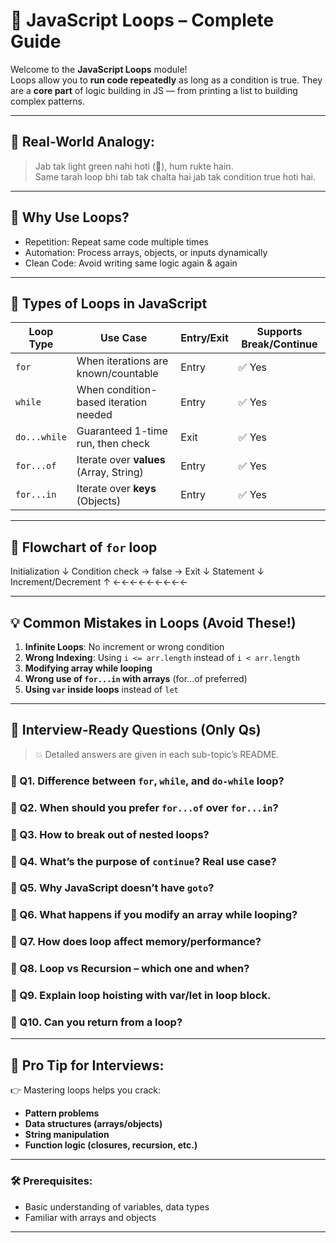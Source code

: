 # 🔁 JavaScript Loops – Complete Guide

Welcome to the **JavaScript Loops** module!  
Loops allow you to **run code repeatedly** as long as a condition is true. They are a **core part** of logic building in JS — from printing a list to building complex patterns.

---

## 🔷 Real-World Analogy:

> Jab tak light green nahi hoti (🚦), hum rukte hain.  
> Same tarah loop bhi tab tak chalta hai jab tak condition true hoti hai.

---

## 📘 Why Use Loops?

- Repetition: Repeat same code multiple times
- Automation: Process arrays, objects, or inputs dynamically
- Clean Code: Avoid writing same logic again & again

---

## 🔁 Types of Loops in JavaScript

| Loop Type        | Use Case                                | Entry/Exit | Supports Break/Continue |
|------------------|------------------------------------------|------------|--------------------------|
| `for`            | When iterations are known/countable      | Entry      | ✅ Yes                   |
| `while`          | When condition-based iteration needed    | Entry      | ✅ Yes                   |
| `do...while`     | Guaranteed 1-time run, then check        | Exit       | ✅ Yes                   |
| `for...of`       | Iterate over **values** (Array, String)  | Entry      | ✅ Yes                   |
| `for...in`       | Iterate over **keys** (Objects)          | Entry      | ✅ Yes                   |

---

## 🔹 Flowchart of `for` loop

Initialization
↓
Condition check → false → Exit
↓
Statement
↓
Increment/Decrement
↑
←←←←←←←←←



---

## 💡 Common Mistakes in Loops (Avoid These!)

1. **Infinite Loops**: No increment or wrong condition
2. **Wrong Indexing**: Using `i <= arr.length` instead of `i < arr.length`
3. **Modifying array while looping**
4. **Wrong use of `for...in` with arrays** (for...of preferred)
5. **Using `var` inside loops** instead of `let`

---

## 🧠 Interview-Ready Questions (Only Qs)

> 💥 Detailed answers are given in each sub-topic’s README.

### 🔸 Q1. Difference between `for`, `while`, and `do-while` loop?
### 🔸 Q2. When should you prefer `for...of` over `for...in`?
### 🔸 Q3. How to break out of nested loops?
### 🔸 Q4. What’s the purpose of `continue`? Real use case?
### 🔸 Q5. Why JavaScript doesn’t have `goto`?
### 🔸 Q6. What happens if you modify an array while looping?
### 🔸 Q7. How does loop affect memory/performance?
### 🔸 Q8. Loop vs Recursion – which one and when?
### 🔸 Q9. Explain loop hoisting with var/let in loop block.
### 🔸 Q10. Can you return from a loop?

---

## 🧠 Pro Tip for Interviews:

👉 Mastering loops helps you crack:
- **Pattern problems**
- **Data structures (arrays/objects)**
- **String manipulation**
- **Function logic (closures, recursion, etc.)**

---

### 🛠 Prerequisites:

- Basic understanding of variables, data types
- Familiar with arrays and objects

---

